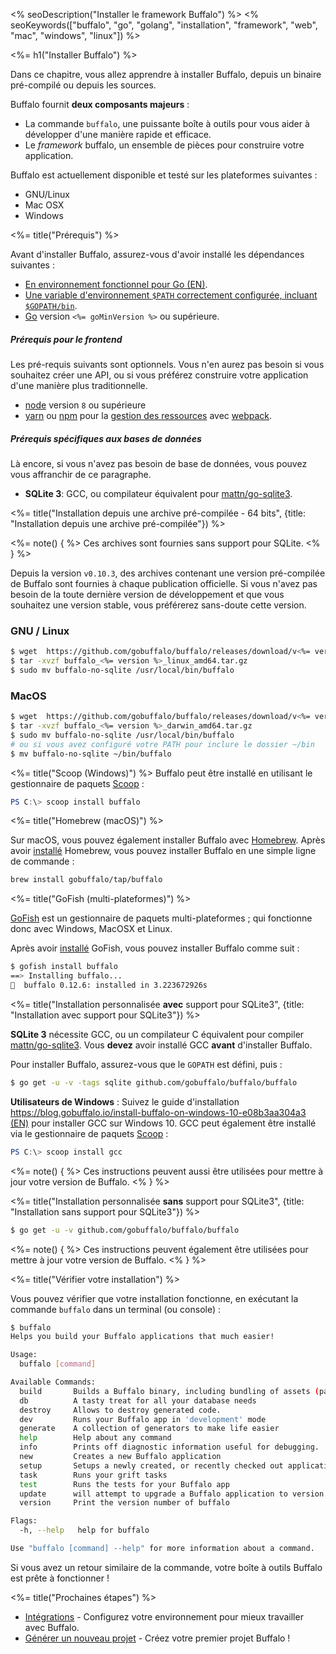 <% seoDescription("Installer le framework Buffalo") %>
<% seoKeywords(["buffalo", "go", "golang", "installation", "framework", "web", "mac", "windows", "linux"]) %>

<%= h1("Installer Buffalo") %>

Dans ce chapitre, vous allez apprendre à installer Buffalo, depuis un binaire pré-compilé ou depuis les sources.

Buffalo fournit **deux composants majeurs** :
* La commande `buffalo`, une puissante boîte à outils pour vous aider à développer d'une manière rapide et efficace.
* Le *framework* buffalo, un ensemble de pièces pour construire votre application.

Buffalo est actuellement disponible et testé sur les plateformes suivantes :
* GNU/Linux
* Mac OSX
* Windows

<%= title("Prérequis") %>

Avant d'installer Buffalo, assurez-vous d'avoir installé les dépendances suivantes :

* [En environnement fonctionnel pour Go (EN)](http://gopherguides.com/before-you-come-to-class).
* [Une variable d'environnement `$PATH` correctement configurée, incluant `$GOPATH/bin`](https://golang.org/doc/code.html#GOPATH).
* [Go](https://golang.org) version `<%= goMinVersion %>` ou supérieure.

##### Prérequis pour le frontend

Les pré-requis suivants sont optionnels. Vous n'en aurez pas besoin si vous souhaitez créer une API, ou si vous préférez construire votre application d'une manière plus traditionnelle.

* [node](https://github.com/nodejs/node) version `8` ou supérieure
* [yarn](https://yarnpkg.com/en/) ou [npm](https://github.com/npm/npm) pour la [gestion des ressources](/docs/assets) avec [webpack](https://github.com/webpack/webpack).

##### Prérequis spécifiques aux bases de données

Là encore, si vous n'avez pas besoin de base de données, vous pouvez vous affranchir de ce paragraphe.

* **SQLite 3**: GCC, ou compilateur équivalent pour [mattn/go-sqlite3](https://github.com/mattn/go-sqlite3).

<%= title("Installation depuis une archive pré-compilée - 64 bits", {title: "Installation depuis une archive pré-compilée"}) %>

<%= note() { %>
Ces archives sont fournies sans support pour SQLite.
<% } %>

Depuis la version `v0.10.3`, des archives contenant une version pré-compilée de Buffalo sont fournies à chaque publication officielle. Si vous n'avez pas besoin de la toute dernière version de développement et que vous souhaitez une version stable, vous préférerez sans-doute cette version.

### GNU / Linux

```bash
$ wget  https://github.com/gobuffalo/buffalo/releases/download/v<%= version %>/buffalo_<%= version %>_linux_amd64.tar.gz
$ tar -xvzf buffalo_<%= version %>_linux_amd64.tar.gz
$ sudo mv buffalo-no-sqlite /usr/local/bin/buffalo
```

### MacOS

```bash
$ wget  https://github.com/gobuffalo/buffalo/releases/download/v<%= version %>/buffalo_<%= version %>_darwin_amd64.tar.gz
$ tar -xvzf buffalo_<%= version %>_darwin_amd64.tar.gz
$ sudo mv buffalo-no-sqlite /usr/local/bin/buffalo
# ou si vous avez configuré votre PATH pour inclure le dossier ~/bin
$ mv buffalo-no-sqlite ~/bin/buffalo
```

<%= title("Scoop (Windows)") %>
Buffalo peut être installé en utilisant le gestionnaire de paquets [Scoop](http://scoop.sh/) :

```powershell
PS C:\> scoop install buffalo
```

<%= title("Homebrew (macOS)") %>

Sur macOS, vous pouvez également installer Buffalo avec [Homebrew](https://brew.sh/). Après avoir [installé](https://docs.brew.sh/Installation) Homebrew, vous pouvez installer Buffalo en une simple ligne de commande :

```bash
brew install gobuffalo/tap/buffalo
```

<%= title("GoFish (multi-plateformes)") %>

[GoFish](https://gofi.sh/index.html) est un gestionnaire de paquets multi-plateformes ; qui fonctionne donc avec Windows, MacOSX et Linux.

Après avoir [installé](https://gofi.sh/index.html#install) GoFish, vous pouvez installer Buffalo comme suit :

```bash
$ gofish install buffalo
==> Installing buffalo...
🐠  buffalo 0.12.6: installed in 3.223672926s
```

<%= title("Installation personnalisée **avec** support pour SQLite3", {title: "Installation avec support pour SQLite3"}) %>

**SQLite 3** nécessite GCC, ou un compilateur C équivalent pour compiler [mattn/go-sqlite3](https://github.com/mattn/go-sqlite3). Vous **devez** avoir installé GCC **avant** d'installer Buffalo.

Pour installer Buffalo, assurez-vous que le `GOPATH` est défini, puis&nbsp;:

```bash
$ go get -u -v -tags sqlite github.com/gobuffalo/buffalo/buffalo
```

**Utilisateurs de Windows**&nbsp;: Suivez le guide d'installation [https://blog.gobuffalo.io/install-buffalo-on-windows-10-e08b3aa304a3 (EN)](https://blog.gobuffalo.io/install-buffalo-on-windows-10-e08b3aa304a3) pour installer GCC sur Windows 10. GCC peut également être installé via le gestionnaire de paquets [Scoop](http://scoop.sh/) :

```powershell
PS C:\> scoop install gcc
```

<%= note() { %>
Ces instructions peuvent aussi être utilisées pour mettre à jour votre version de Buffalo.
<% } %>

<%= title("Installation personnalisée **sans** support pour SQLite3", {title: "Installation sans support pour SQLite3"}) %>

```bash
$ go get -u -v github.com/gobuffalo/buffalo/buffalo
```

<%= note() { %>
Ces instructions peuvent également être utilisées pour mettre à jour votre version de Buffalo.
<% } %>

<%= title("Vérifier votre installation") %>

Vous pouvez vérifier que votre installation fonctionne, en exécutant la commande `buffalo` dans un terminal (ou console) :

```bash
$ buffalo
Helps you build your Buffalo applications that much easier!

Usage:
  buffalo [command]

Available Commands:
  build       Builds a Buffalo binary, including bundling of assets (packr & webpack)
  db          A tasty treat for all your database needs
  destroy     Allows to destroy generated code.
  dev         Runs your Buffalo app in 'development' mode
  generate    A collection of generators to make life easier
  help        Help about any command
  info        Prints off diagnostic information useful for debugging.
  new         Creates a new Buffalo application
  setup       Setups a newly created, or recently checked out application.
  task        Runs your grift tasks
  test        Runs the tests for your Buffalo app
  update      will attempt to upgrade a Buffalo application to version v0.11.1
  version     Print the version number of buffalo

Flags:
  -h, --help   help for buffalo

Use "buffalo [command] --help" for more information about a command.
```

Si vous avez un retour similaire de la commande, votre boîte à outils Buffalo est prête à fonctionner !

<%= title("Prochaines étapes") %>

* [Intégrations](/fr/docs/integrations) - Configurez votre environnement pour mieux travailler avec Buffalo.
* [Générer un nouveau projet](/fr/docs/new-project) - Créez votre premier projet Buffalo !
